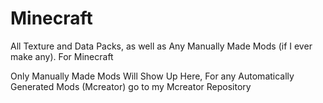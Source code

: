 # Minecraft
All Texture and Data Packs, as well as Any Manually Made Mods (if I ever make any). For Minecraft

Only Manually Made Mods Will Show Up Here, For any Automatically Generated Mods (Mcreator) go to my Mcreator Repository
